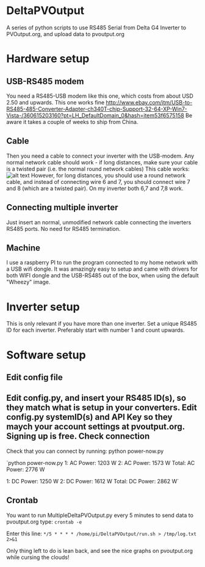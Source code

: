 DeltaPVOutput
=============
A series of python scripts to use RS485 Serial from Delta G4 Inverter to PVOutput.org, and upload data to pvoutput.org

Hardware setup
==============
USB-RS485 modem
---------------
You need a RS485-USB modem like this one, which costs from about USD 2.50 and upwards.
This one works fine http://www.ebay.com/itm/USB-to-RS485-485-Converter-Adapter-ch340T-chip-Support-32-64-XP-Win7-Vista-/360615203160?pt=LH_DefaultDomain_0&hash=item53f6575158
Be aware it takes a couple of weeks to ship from China.

Cable
-----
Then you need a cable to connect your inverter with the USB-modem. Any normal network cable should work - if long distances, make sure your cable is a twisted pair (i.e. the normal round network cables)
This cable works:
![alt text](https://github.com/rsltrifork/DeltaPVOutput/raw/master/Cabel.jpg)
However, for long distances, you should use a round network cable, and instead of connecting wire 6 and 7, you should connect wire 7 and 8 (which are a twisted pair). On my inverter both 6,7 and 7,8 work.

Connecting multiple inverter
----------------------------
Just insert an normal, unmodified network cable connecting the inverters RS485 ports. No need for RS485 termination.

Machine
-------
I use a raspberry PI to run the program connected to my home network with a USB wifi dongle. It was amazingly easy to setup and came with drivers for both WIFI dongle and the USB-RS485 out of the box, when using the default "Wheezy" image.

Inverter setup
==============
This is only relevant if you have more than one inverter. Set a unique RS485 ID for each inverter. Preferably start with number 1 and count upwards.

Software setup
==============
Edit config file
-------------
Edit config.py, and insert your RS485 ID(s), so they match what is setup in your converters.
Edit config.py systemID(s) and API Key so they maych your account settings at pvoutput.org. Signing up is free.
Check connection
-------------
Check that you can connect by running:
python power-now.py

`python power-now.py
1: AC Power: 1203 W
2: AC Power: 1573 W
Total: AC Power: 2776 W

1: DC Power: 1250 W
2: DC Power: 1612 W
Total: DC Power: 2862 W`

Crontab
-------
You want to run MultipleDeltaPVOutput.py every 5 minutes to send data to pvoutput.org
type:
`crontab -e`

Enter this line:
`*/5 * * * * /home/pi/DeltaPVOutput/run.sh > /tmp/log.txt 2>&1`

Only thing left to do is lean back, and see the nice graphs on pvoutput.org while cursing the clouds!